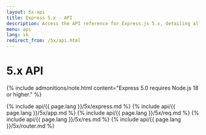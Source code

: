 ```yaml
---
layout: 5x-api
title: Express 5.x - API
description: Access the API reference for Express.js 5.x, detailing all modules, methods, and properties for building web applications with this latest version.
menu: api
lang: sk
redirect_from: /5x/api.html
---
```


<div id="api-doc" markdown="1">

  <h1>5.x API</h1>

{% include admonitions/note.html content="Express 5.0 requires Node.js 18 or higher." %}

{% include api/{{ page.lang }}/5x/express.md %}
{% include api/{{ page.lang }}/5x/app.md %}
{% include api/{{ page.lang }}/5x/req.md %}
{% include api/{{ page.lang }}/5x/res.md %}
{% include api/{{ page.lang }}/5x/router.md %}

</div>
